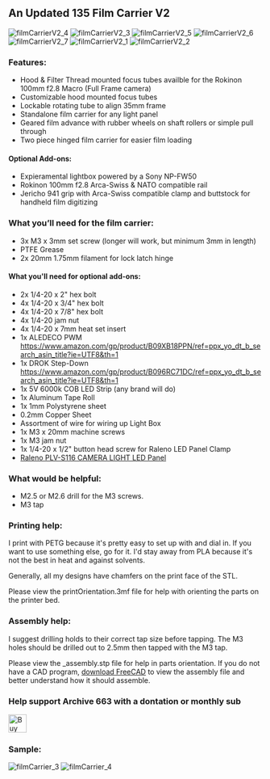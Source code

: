 ## An Updated 135 Film Carrier V2

![filmCarrierV2_4](https://github.com/Archive-663/filmDigitizer/blob/main/filmDigitizerV2/ASSETS/PHOTO/PRODUCT/filmDigitizerV2%20(4).jpg)
![filmCarrierV2_3](https://github.com/Archive-663/filmDigitizer/blob/main/filmDigitizerV2/ASSETS/PHOTO/PRODUCT/filmDigitizerV2%20(3).jpg)
![filmCarrierV2_5](https://github.com/Archive-663/filmDigitizer/blob/main/filmDigitizerV2/ASSETS/PHOTO/PRODUCT/filmDigitizerV2%20(5).jpg)
![filmCarrierV2_6](https://github.com/Archive-663/filmDigitizer/blob/main/filmDigitizerV2/ASSETS/PHOTO/PRODUCT/filmDigitizerV2%20(6).jpg)
![filmCarrierV2_7](https://github.com/Archive-663/filmDigitizer/blob/main/filmDigitizerV2/ASSETS/PHOTO/PRODUCT/filmDigitizerV2%20(7).jpg)
![filmCarrierV2_1](https://github.com/Archive-663/filmDigitizer/blob/main/filmDigitizerV2/ASSETS/PHOTO/PRODUCT/filmDigitizerV2%20(1).jpg)
![filmCarrierV2_2](https://github.com/Archive-663/filmDigitizer/blob/main/filmDigitizerV2/ASSETS/PHOTO/PRODUCT/filmDigitizerV2%20(2).jpg)


### Features:
- Hood & Filter Thread mounted focus tubes availble for the Rokinon 100mm f2.8 Macro (Full Frame camera)
- Customizable hood mounted focus tubes
- Lockable rotating tube to align 35mm frame
- Standalone film carrier for any light panel
- Geared film advance with rubber wheels on shaft rollers or simple pull through
- Two piece hinged film carrier for easier film loading

#### Optional Add-ons:
- Expieramental lightbox powered by a Sony NP-FW50
- Rokinon 100mm f2.8 Arca-Swiss & NATO compatible rail
- Jericho 941 grip with Arca-Swiss compatible clamp and buttstock for handheld film digitizing

### What you’ll need for the film carrier:
- 3x M3 x 3mm set screw (longer will work, but minimum 3mm in length)
- PTFE Grease
- 2x 20mm 1.75mm filament for lock latch hinge

#### What you'll need for optional add-ons:
- 2x 1/4-20 x 2" hex bolt
- 4x 1/4-20 x 3/4" hex bolt
- 4x 1/4-20 x 7/8" hex bolt
- 4x 1/4-20 jam nut
- 4x 1/4-20 x 7mm heat set insert
- 1x ALEDECO PWM https://www.amazon.com/gp/product/B09XB18PPN/ref=ppx_yo_dt_b_search_asin_title?ie=UTF8&th=1
- 1x DROK Step-Down https://www.amazon.com/gp/product/B096RC71DC/ref=ppx_yo_dt_b_search_asin_title?ie=UTF8&th=1
- 1x 5V 6000k COB LED Strip (any brand will do)
- 1x Aluminum Tape Roll
- 1x 1mm Polystyrene sheet
- 0.2mm Copper Sheet
- Assortment of wire for wiring up Light Box
- 1x M3 x 20mm machine screws
- 1x M3 jam nut
- 1x 1/4-20 x 1/2" button head screw for Raleno LED Panel Clamp
- [Raleno PLV-S116 CAMERA LIGHT LED Panel](https://www.amazon.com/gp/product/B087CZ85GV/ref=ppx_yo_dt_b_search_asin_title?ie=UTF8&th=1)

### What would be helpful:
- M2.5 or M2.6 drill for the M3 screws.
- M3 tap

### Printing help:
I print with PETG because it's pretty easy to set up with and dial in. If you want to use something else, go for it. I'd stay away from PLA because it's not the best in heat and against solvents. 

Generally, all my designs have chamfers on the print face of the STL.

Please view the printOrientation.3mf file for help with orienting the parts on the printer bed. 

### Assembly help:
I suggest drilling holds to their correct tap size before tapping. The M3 holes should be drilled out to 2.5mm then tapped with the M3 tap.

Please view the _assembly.stp file for help in parts orientation. If you do not have a CAD program, <a href="https://www.freecad.org/downloads.php" target="_blank">download FreeCAD</a> to view the assembly file and better understand how it should assemble.

### Help support Archive 663 with a dontation or monthly sub
<a href='https://ko-fi.com/P5P3MHMSF' target='_blank'><img height='36' style='border:0px;height:36px;' src='https://storage.ko-fi.com/cdn/kofi2.png?v=3' border='0' alt='Buy Me a Coffee at ko-fi.com' /></a>

### Sample:
![filmCarrier_3](https://github.com/Archive-663/filmDigitizer/blob/main/ASSETS/filmDigitizer%20(3).jpg)
![filmCarrier_4](https://github.com/Archive-663/filmDigitizer/blob/main/ASSETS/filmDigitizer%20(4).jpg)

